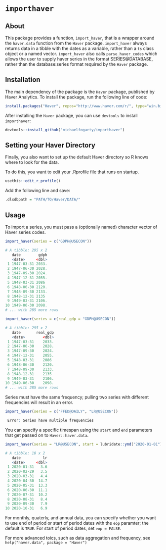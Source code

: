 # `importhaver`

## About

This package provides a function, `import_haver`, that is a wrapper around the
`haver.data` function from the `Haver` package. `import_haver` always returns
data in a tibble with the dates as a variable, rather than a `ts` class object
or a named vector. `import_haver` also calls `parse_haver_codes` which allows
the user to supply haver series in the format SERIES@DATABASE, rather than the
database:series format required by the `Haver` package.

## Installation

The main dependency of the package is the `Haver` package, published by Haver
Analytics. To install the package, run the following line of code:

```r
install.packages("Haver", repos="http://www.haver.com/r/", type="win.binary")
```

After installing the `Haver` package, you can use `devtools` to install `importhaver`:

```r
devtools::install_github("michaelfogarty/importhaver")
```

## Setting your Haver Directory

Finally, you also want to set up the default Haver directory so R knows where to look for the data.

To do this, you want to edit your .Rprofile file that runs on startup.

```r
usethis::edit_r_profile()
```

Add the following line and save:

```r
.dlxdbpath = "PATH/TO/Haver/DATA/"
```

## Usage

To import a series, you must pass a (optionally named) character vector of Haver series codes.

```r
import_haver(series = c("GDPH@USECON"))

# A tibble: 295 x 2
   date        gdph
   <date>     <dbl>
 1 1947-03-31 2033.
 2 1947-06-30 2028.
 3 1947-09-30 2024.
 4 1947-12-31 2055.
 5 1948-03-31 2086
 6 1948-06-30 2120.
 7 1948-09-30 2133.
 8 1948-12-31 2135
 9 1949-03-31 2106.
10 1949-06-30 2098.
# ... with 285 more rows
```

```r
import_haver(series = c(real_gdp = "GDPH@USECON"))

# A tibble: 295 x 2
   date       real_gdp
   <date>        <dbl>
 1 1947-03-31    2033.
 2 1947-06-30    2028.
 3 1947-09-30    2024.
 4 1947-12-31    2055.
 5 1948-03-31    2086
 6 1948-06-30    2120.
 7 1948-09-30    2133.
 8 1948-12-31    2135
 9 1949-03-31    2106.
10 1949-06-30    2098.
# ... with 285 more rows
```

Series must have the same frequency; pulling two series with different frequencies will result in an error.

```r
import_haver(series = c("FFED@DAILY", "LR@USECON"))

 Error: Series have multiple frequencies
```

You can specify a specific timespan using the `start` and `end` parameters that get passed on to `Haver::haver.data`.

```r
import_haver(series = "LR@USECON", start = lubridate::ymd("2020-01-01"), end = lubridate::ymd("2020-10-01"))

# A tibble: 10 x 2
   date          lr
   <date>     <dbl>
 1 2020-01-31   3.6
 2 2020-02-29   3.5
 3 2020-03-31   4.4
 4 2020-04-30  14.7
 5 2020-05-31  13.3
 6 2020-06-30  11.1
 7 2020-07-31  10.2
 8 2020-08-31   8.4
 9 2020-09-30   7.9
10 2020-10-31   6.9
```

For monthly, quaterly, and annual data, you can specify whether you want to use end of period or start of period dates with the `eop` paramter; the default is `TRUE`. For start of period dates, set `eop = FALSE`.

For more advanced toics, such as data aggregation and frequency, see `help("haver.data", package = "Haver")`
